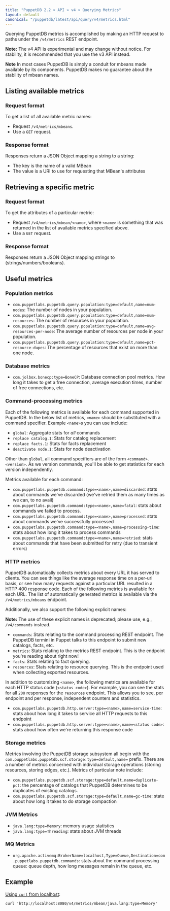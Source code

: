 ```yaml
---
title: "PuppetDB 2.2 » API » v4 » Querying Metrics"
layout: default
canonical: "/puppetdb/latest/api/query/v4/metrics.html"
---
```


[curl]: ../curl.html#using-curl-from-localhost-non-sslhttp

Querying PuppetDB metrics is accomplished by making an HTTP request
to paths under the `/v4/metrics` REST endpoint.

**Note:** The v4 API is experimental and may change without notice. For stability, it is recommended that you use the v3 API instead.

**Note** In most cases PuppetDB is simply a conduit for mbeans made available
by its components. PuppetDB makes no guarantee about the stability of mbean names.

## Listing available metrics

### Request format

To get a list of all available metric names:

* Request `/v4/metrics/mbeans`.
* Use a `GET` request.

### Response format

Responses return a JSON Object mapping a string to a string:

* The key is the name of a valid MBean
* The value is a URI to use for requesting that MBean's attributes

## Retrieving a specific metric

### Request format

To get the attributes of a particular metric:

* Request `/v4/metrics/mbean/<name>`, where `<name>` is something that was
  returned in the list of available metrics specified above.
* Use a `GET` request.

### Response format

Responses return a JSON Object mapping strings to (strings/numbers/booleans).

## Useful metrics

### Population metrics

* `com.puppetlabs.puppetdb.query.population:type=default,name=num-nodes`:
  The number of nodes in your population.
* `com.puppetlabs.puppetdb.query.population:type=default,name=num-resources`:
  The number of resources in your population.
* `com.puppetlabs.puppetdb.query.population:type=default,name=avg-resources-per-node`:
  The average number of resources per node in your population.
* `com.puppetlabs.puppetdb.query.population:type=default,name=pct-resource-dupes`:
  The percentage of resources that exist on more than one node.

### Database metrics

* `com.jolbox.bonecp:type=BoneCP`: Database connection pool
  metrics. How long it takes to get a free connection, average
  execution times, number of free connections, etc.

### Command-processing metrics

Each of the following metrics is available for each command supported
in PuppetDB. In the below list of metrics, `<name>` should be
substituted with a command specifier. Example `<name>`s you can use
include:

* `global`: Aggregate stats for _all_ commands
* `replace catalog.1`: Stats for catalog replacement
* `replace facts.1`: Stats for facts replacement
* `deactivate node.1`: Stats for node deactivation

Other than `global`, all command specifiers are of the form
`<command>.<version>`. As we version commands, you'll be able to get
statistics for each version independently.

Metrics available for each command:

* `com.puppetlabs.puppetdb.command:type=<name>,name=discarded`: stats
  about commands we've discarded (we've retried them as many times as
  we can, to no avail)
* `com.puppetlabs.puppetdb.command:type=<name>,name=fatal`: stats about
  commands we failed to process.
* `com.puppetlabs.puppetdb.command:type=<name>,name=processed`: stats
  about commands we've successfully processed
* `com.puppetlabs.puppetdb.command:type=<name>,name=processing-time`:
  stats about how long it takes to process commands
* `com.puppetlabs.puppetdb.command:type=<name>,name=retried`: stats about
  commands that have been submitted for retry (due to transient
  errors)

### HTTP metrics

PuppetDB automatically collects metrics about every URL it has served
to clients. You can see things like the average response time on a
per-url basis, or see how many requests against a particular URL
resulted in a HTTP 400 response code. Each of the following metrics is
available for each URL. The list of automatically generated metrics is
available via the `/v4/metrics/mbeans` endpoint.

Additionally, we also support the following explicit names:

**Note:** The use of these explicit names is deprecated; please use, e.g., `/v4/commands` instead.

* `commands`: Stats relating to the command processing REST
  endpoint. The PuppetDB termini in Puppet talks to this endpoint to
  submit new catalogs, facts, etc.
* `metrics`: Stats relating to the metrics REST endpoint. This is the
  endpoint you're reading about right now!
* `facts`: Stats relating to fact querying.
* `resources`: Stats relating to resource querying. This is the
  endpoint used when collecting exported resources.

In addition to customizing `<name>`, the following metrics are
available for each HTTP status code (`<status code>`). For example, you can
see the stats for all `200` responses for the `resources`
endpoint. This allows you to see, per endpoint and per response,
independent counters and statistics.

* `com.puppetlabs.puppetdb.http.server:type=<name>,name=service-time`:
  stats about how long it takes to service all HTTP requests to this endpoint
* `com.puppetlabs.puppetdb.http.server:type=<name>,name=<status code>`:
  stats about how often we're returning this response code

### Storage metrics

Metrics involving the PuppetDB storage subsystem all begin with the
`com.puppetlabs.puppetdb.scf.storage:type=default,name=` prefix. There are
a number of metrics concerned with individual storage operations (storing
resources, storing edges, etc.). Metrics of particular note include:

* `com.puppetlabs.puppetdb.scf.storage:type=default,name=duplicate-pct`:
  the percentage of catalogs that PuppetDB determines to be
  duplicates of existing catalogs.
* `com.puppetlabs.puppetdb.scf.storage:type=default,name=gc-time`: state
  about how long it takes to do storage compaction

### JVM Metrics

* `java.lang:type=Memory`: memory usage statistics
* `java.lang:type=Threading`: stats about JVM threads

### MQ Metrics

* `org.apache.activemq:BrokerName=localhost,Type=Queue,Destination=com.puppetlabs.puppetdb.commands`:
  stats about the command processing queue: queue depth, how long messages remain in the queue, etc.

## Example

[Using `curl` from localhost][curl]:

    curl 'http://localhost:8080/v4/metrics/mbean/java.lang:type=Memory'

